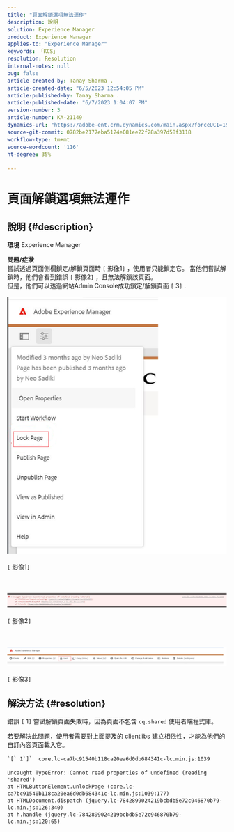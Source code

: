 ```yaml
---
title: "頁面解鎖選項無法運作"
description: 說明
solution: Experience Manager
product: Experience Manager
applies-to: "Experience Manager"
keywords: 「KCS」
resolution: Resolution
internal-notes: null
bug: false
article-created-by: Tanay Sharma .
article-created-date: "6/5/2023 12:54:05 PM"
article-published-by: Tanay Sharma .
article-published-date: "6/7/2023 1:04:07 PM"
version-number: 3
article-number: KA-21149
dynamics-url: "https://adobe-ent.crm.dynamics.com/main.aspx?forceUCI=1&pagetype=entityrecord&etn=knowledgearticle&id=cf70090a-a003-ee11-8f6e-6045bd0065b6"
source-git-commit: 0782be2177eba5124e081ee22f28a397d58f3118
workflow-type: tm+mt
source-wordcount: '116'
ht-degree: 35%

---
```


# 頁面解鎖選項無法運作

## 說明 {#description}

<b>環境</b>
Experience Manager


<b>問題/症狀</b><br>嘗試透過頁面側欄鎖定/解鎖頁面時 `[` 影像1`]` ，使用者只能鎖定它。 當他們嘗試解鎖時，他們會看到錯誤 `[` 影像2`]` ，且無法解鎖該頁面。 <br>但是，他們可以透過網站Admin Console成功鎖定/解鎖頁面 `[` 3`]` .<br><br>![](assets/___d770090a-a003-ee11-8f6e-6045bd0065b6___.png)<br><br>`[` 影像1`]` <br><br> <br><br>![](assets/___dd70090a-a003-ee11-8f6e-6045bd0065b6___.png)<br><br>`[` 影像2`]` <br><br> <br><br>![](assets/___df70090a-a003-ee11-8f6e-6045bd0065b6___.png)<br><br>`[` 影像3`]` <br>

## 解決方法 {#resolution}


錯誤 `[` 1`]`  嘗試解鎖頁面失敗時，因為頁面不包含 `cq.shared` 使用者端程式庫。

若要解決此問題，使用者需要對上面提及的 clientlibs 建立相依性，才能為他們的自訂內容頁面載入它。




```
`[` 1`]`  core.lc-ca7bc91540b118ca20ea6d0db684341c-lc.min.js:1039

Uncaught TypeError: Cannot read properties of undefined (reading 'shared')
at HTMLButtonElement.unlockPage (core.lc-ca7bc91540b118ca20ea6d0db684341c-lc.min.js:1039:177)
at HTMLDocument.dispatch (jquery.lc-7842899024219bcbdb5e72c946870b79-lc.min.js:126:340)
at h.handle (jquery.lc-7842899024219bcbdb5e72c946870b79-lc.min.js:120:65)
```



